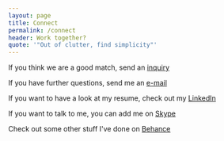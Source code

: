 ```yaml
---
layout: page
title: Connect
permalink: /connect
header: Work together?
quote: '"Out of clutter, find simplicity"'
---
```

If you think we are a good match, send an [inquiry](mailto:andreas@ringedal.com?subject=Inquiry&body=Hi%0D%0DDo%20not%20forget%20to%20include%20following%20information%0DFull%20name%3A%0DCompany%3A%0DProject%20brief%3A%0DEstimated%20budget%3A%0D%0DThanks)

If you have further questions, send me an [e-mail](mailto:andreas@ringedal.com)

If you want to have a look at my resume, check out my [LinkedIn](https://linkedin.com/in/andreasringedal)

If you want to talk to me, you can add me on [Skype](skype:a_ringedal?add)

Check out some other stuff I've done on [Behance](https://behance.net/ringedal)
